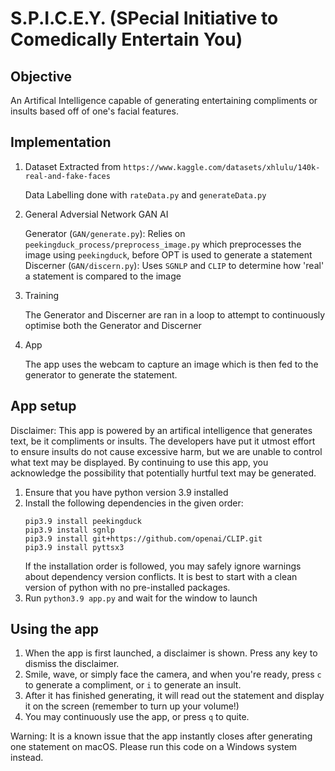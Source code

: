# S.P.I.C.E.Y. (SPecial Initiative to Comedically Entertain You) 

## Objective

An Artifical Intelligence capable of generating entertaining compliments or insults based off of one's facial features.

## Implementation

1. Dataset Extracted from `https://www.kaggle.com/datasets/xhlulu/140k-real-and-fake-faces`

   Data Labelling done with `rateData.py` and `generateData.py`

2. General Adversial Network GAN AI

   Generator (`GAN/generate.py`): Relies on `peekingduck_process/preprocess_image.py` which preprocesses the image using `peekingduck`, before OPT is used to generate a statement
   Discerner (`GAN/discern.py`): Uses `SGNLP` and `CLIP` to determine how 'real' a statement is compared to the image

3. Training

    The Generator and Discerner are ran in a loop to attempt to continuously optimise both the Generator and Discerner

4. App

    The app uses the webcam to capture an image which is then fed to the generator to generate the statement.

## App setup
Disclaimer: This app is powered by an artifical intelligence that generates text, be it compliments or insults. The developers have put it utmost effort to ensure insults do not cause excessive harm, but we are unable to control what text may be displayed. By continuing to use this app, you acknowledge the possibility that potentially hurtful text may be generated.

1. Ensure that you have python version 3.9 installed
2. Install the following dependencies in the given order:
    ```
    pip3.9 install peekingduck
    pip3.9 install sgnlp
    pip3.9 install git+https://github.com/openai/CLIP.git
    pip3.9 install pyttsx3
    ```
    If the installation order is followed, you may safely ignore warnings about dependency version conflicts. It is best to start with a clean version of python with no pre-installed packages.
3. Run `python3.9 app.py` and wait for the window to launch

## Using the app
1. When the app is first launched, a disclaimer is shown. Press any key to dismiss the disclaimer.
2. Smile, wave, or simply face the camera, and when you're ready, press `c` to generate a compliment, or `i` to generate an insult.
3. After it has finished generating, it will read out the statement and display it on the screen (remember to turn up your volume!)
4. You may continuously use the app, or press `q` to quite.

Warning: It is a known issue that the app instantly closes after generating one statement on macOS. Please run this code on a Windows system instead.